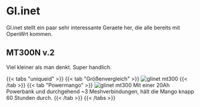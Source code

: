 # Gl.inet

Gl.inet stellt ein paar sehr interessante Geraete her, die alle bereits mit OpenWrt kommen.


## MT300N v.2
Viel kleiner als man denkt. Super handlich.

{{< tabs "uniqueid" >}}
{{< tab "Größenvergleich" >}}
![glinet mt300](/gl.inet_mt300n_radieschen.jpg)
{{< /tab >}}
{{< tab "Powermango" >}}
![glinet mt300](/gl.inet_mt300n_powerbank_2.JPG)
Mit einer 20Ah Powerbank und durchgehend ~3 Meshverbindungen, hält die Mango knapp 60 Stunden durch.
{{< /tab >}}
{{< /tabs >}}

